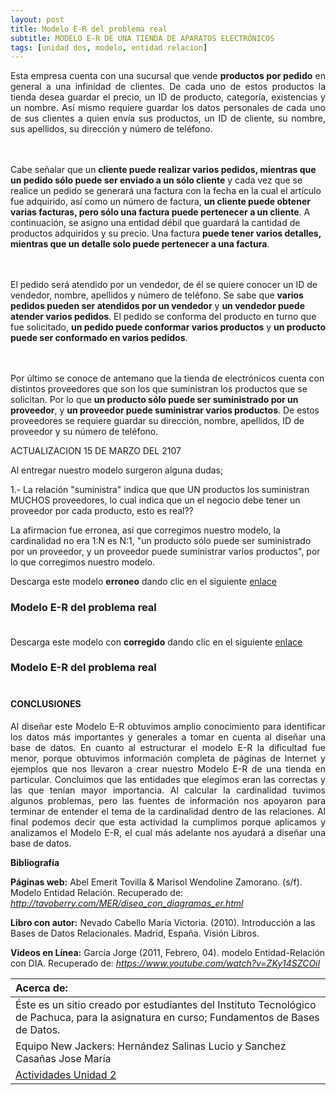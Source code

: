 ```yaml
---
layout: post
title: Modelo E-R del problema real
subtitle: MODELO E-R DE UNA TIENDA DE APARATOS ELECTRÓNICOS
tags: [unidad dos, modelo, entidad relacion]
---
```

<p style="text-align: justify;">Esta empresa cuenta con una sucursal que vende <b>productos por pedido</b> en general a una infinidad de clientes. De cada uno de estos productos la tienda desea guardar el precio, un ID de producto, categoría, existencias y un nombre. Así mismo requiere guardar los datos personales de cada uno de sus clientes a quien envía sus productos, un ID de cliente, su nombre, sus apellidos, su dirección y número de teléfono. 

<br><br>Cabe señalar que un <b>cliente puede realizar varios pedidos, mientras que un pedido sólo puede ser enviado a un sólo cliente</b> y cada vez que se realice un pedido se generará una factura con la fecha en la cual el artículo fue adquirido, así como un número de factura, <b>un cliente puede obtener varias facturas, pero sólo una factura puede pertenecer a un cliente</b>. A continuación, se asigno una entidad débil que guardará la cantidad de productos adquiridos y su precio. Una factura <b>puede tener varios detalles, mientras que un detalle solo puede pertenecer a una factura</b>.

<br><br>El pedido será atendido por un vendedor, de él se quiere conocer un ID de vendedor, nombre, apellidos y número de teléfono. Se sabe que <b>varios pedidos pueden ser atendidos por un vendedor</b> y <b>un vendedor puede atender varios pedidos</b>. El pedido se conforma del producto en turno que fue solicitado, <b>un pedido puede conformar varios productos</b> y <b>un producto puede ser conformado en varios pedidos</b>.

<br><br>Por último se conoce de antemano que la tienda de electrónicos cuenta con distintos proveedores que son los que suministran los productos que se solicitan. Por lo que <b>un producto sólo puede ser suministrado por un proveedor</b>, y <b>un proveedor puede suministrar varios productos</b>. De estos proveedores se requiere guardar su dirección, nombre, apellidos, ID de proveedor y su número de teléfono.</p>

ACTUALIZACION 15 DE MARZO DEL 2107

Al entregar nuestro modelo surgeron alguna dudas;

1.- La relación "suministra" indica que que UN productos los suministran MUCHOS proveedores, lo cual indica que un el negocio debe tener un proveedor por cada producto, esto es real??

La afirmacion fue erronea, asi que corregimos nuestro modelo, la cardinalidad no era 1:N es N:1, "un producto sólo puede ser suministrado por un proveedor, y un proveedor puede suministrar varios productos", por lo que corregimos nuestro modelo.

Descarga este modelo <b>erroneo</b> dando clic en el siguiente [enlace](https://drive.google.com/uc?export=download&id=0B0tLjk4fF3eYT0E2bHBGVlZiNlE "clic para descargar la presentación") 
### Modelo E-R del problema real<br><br>

Descarga este modelo con <b>corregido</b> dando clic en el siguiente [enlace](https://drive.google.com/uc?export=download&id=0B0tLjk4fF3eYT0E2bHBGVlZiNlE "clic para descargar la presentación") 
### Modelo E-R del problema real<br><br>

#### CONCLUSIONES

<p style="text-align: justify;">Al diseñar este Modelo E-R obtuvimos amplio conocimiento para identificar los datos más importantes y generales a tomar en cuenta al diseñar una base de datos. En cuanto al estructurar el modelo E-R la dificultad fue menor, porque obtuvimos información completa de páginas de Internet y ejemplos que nos llevaron a crear nuestro Modelo E-R de una tienda en particular. Concluimos que las entidades que elegimos eran las correctas y las que tenían mayor importancia. Al calcular la cardinalidad tuvimos algunos problemas, pero las fuentes de información nos apoyaron para terminar de entender el tema de la cardinalidad dentro de las relaciones. Al final podemos decir que esta actividad la cumplimos porque aplicamos y analizamos el Modelo E-R, el cual más adelante nos ayudará a diseñar una base de datos. </p>

__Bibliografía__

__Páginas web:__
Abel Emerit Tovilla  & Marisol Wendoline Zamorano. (s/f). Modelo Entidad Relación. Recuperado de: _http://tavoberry.com/MER/diseo_con_diagramas_er.html_

__Libro con autor:__
Nevado Cabello María Victoria. (2010). Introducción a las Bases de Datos Relacionales. Madrid, España. Visión Libros.

__Videos en Línea:__
García Jorge (2011, Febrero, 04). modelo Entidad-Relación con DIA. 
Recuperado de: _https://www.youtube.com/watch?v=ZKy14SZCOiI_

|  Acerca de: | 
| :------ | 
| Éste es un sitio creado por estudiantes del Instituto Tecnológico de Pachuca, para la asignatura en curso; Fundamentos de Bases de Datos. | 
| Equipo New Jackers: Hernández Salinas Lucio y Sanchez Casañas Jose María |
| <a href="https://basededatostec.github.io/unidaddos/">Actividades Unidad 2</a> |


